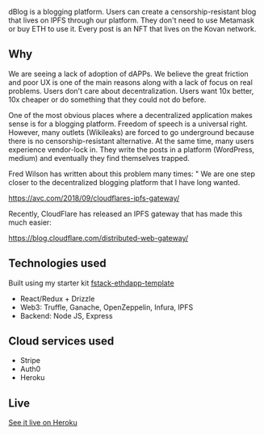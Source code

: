 
dBlog is a blogging platform. Users can create a censorship-resistant blog that lives on IPFS through our platform. They don't need to use Metamask or buy ETH to use it. Every post is an NFT that lives on the Kovan network.

## Why

We are seeing a lack of adoption of dAPPs. We believe the great friction and poor UX is one of the main reasons along with a lack of focus on real problems. Users don't care about decentralization. Users want 10x better, 10x cheaper or do something that they could not do before.

One of the most obvious places where a decentralized application makes sense is for a blogging platform. Freedom of speech is a universal right. However, many outlets (Wikileaks) are forced to go underground because there is no censorship-resistant alternative. At the same time, many users experience vendor-lock in. They write the posts in a platform (WordPress, medium) and eventually they find themselves trapped.

Fred Wilson has written about this problem many times: " We are one step closer to the decentralized blogging platform that I have long wanted.

https://avc.com/2018/09/cloudflares-ipfs-gateway/

Recently, CloudFlare has released an IPFS gateway that has made this much easier:

https://blog.cloudflare.com/distributed-web-gateway/

## Technologies used

Built using my starter kit [fstack-ethdapp-template](https://github.com/rrecuero/)

- React/Redux + Drizzle
- Web3: Truffle, Ganache, OpenZeppelin, Infura, IPFS
- Backend: Node JS, Express

## Cloud services used

- Stripe
- Auth0
- Heroku

## Live

[See it live on Heroku](https://dapis-dblog.herokuapp.com/)
